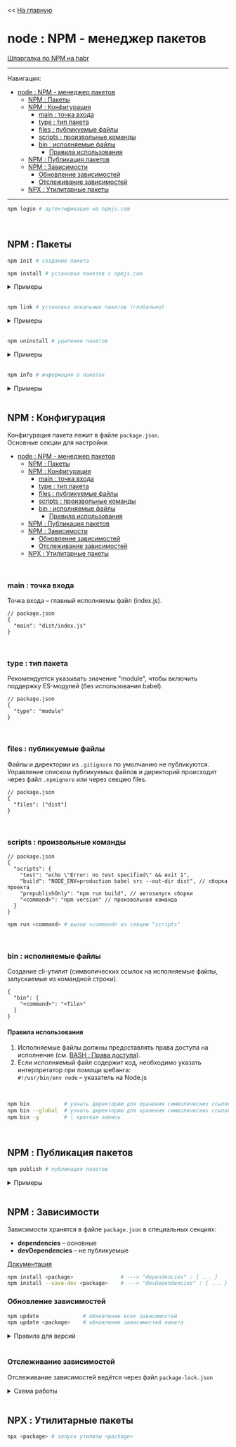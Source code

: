 << [На главную](../README.md)

# node : NPM - менеджер пакетов

[Шпаргалка по NPM на habr](https://habr.com/ru/post/133363/)

---

Навигация:
- [node : NPM - менеджер пакетов](#node--npm---менеджер-пакетов)
  - [NPM : Пакеты](#npm--пакеты)
  - [NPM : Конфигурация](#npm--конфигурация)
    - [main : точка входа](#main--точка-входа)
    - [type : тип пакета](#type--тип-пакета)
    - [files : публикуемые файлы](#files--публикуемые-файлы)
    - [scripts : произвольные команды](#scripts--произвольные-команды)
    - [bin : исполняемые файлы](#bin--исполняемые-файлы)
      - [Правила использования](#правила-использования)
  - [NPM : Публикация пакетов](#npm--публикация-пакетов)
  - [NPM : Зависимости](#npm--зависимости)
    - [Обновление зависимостей](#обновление-зависимостей)
    - [Отслеживание зависимостей](#отслеживание-зависимостей)
  - [NPX : Утилитарные пакеты](#npx--утилитарные-пакеты)

---

<a id="login"></a>

```bash
npm login # аутентификация на npmjs.com
```

<br>

## NPM : Пакеты

<a id="init"></a>

```bash
npm init # создание пакета
```

<a id="install"></a>

```bash
npm install # установка пакетов с npmjs.com
```

<details>
<summary>Примеры</summary>

```bash
npm install                             # установка пакетов из package.json
npm install <package>                   # установка пакета в текущей директории
npm install -g <package>                # установка пакета глобально
npm install <package_1> <package_2>     # установка нескольких пакетов
```

</details><br>

<a id="link"></a>

```bash
npm link # установка локальных пакетов (глобально)
```

<details>
<summary>Примеры</summary>

```bash
npm link # установка пакета из текущей директории (глобально)
```

</details><br>

<a id="uninstall"></a>

```bash
npm uninstall # удаление пакетов
```

<details>
<summary>Примеры</summary>

```bash
npm uninstall <package>                 # удаление пакета в текущей директории
npm uninstall -g <package>              # удаление пакета глобально
npm uninstall <package_1> <package_2>   # удаление нескольких пакетов
```

</details><br>

<a id="info"></a>

```bash
npm info # информация о пакетах
```

<details>
<summary>Примеры</summary>

```bash
npm info <package> # найти информацию по <package> на npmjs.com
```

</details><br>

## NPM : Конфигурация

Конфигурация пакета лежит в файле `package.json`.<br>
Основные секции для настройки:

- [node : NPM - менеджер пакетов](#node--npm---менеджер-пакетов)
  - [NPM : Пакеты](#npm--пакеты)
  - [NPM : Конфигурация](#npm--конфигурация)
    - [main : точка входа](#main--точка-входа)
    - [type : тип пакета](#type--тип-пакета)
    - [files : публикуемые файлы](#files--публикуемые-файлы)
    - [scripts : произвольные команды](#scripts--произвольные-команды)
    - [bin : исполняемые файлы](#bin--исполняемые-файлы)
      - [Правила использования](#правила-использования)
  - [NPM : Публикация пакетов](#npm--публикация-пакетов)
  - [NPM : Зависимости](#npm--зависимости)
    - [Обновление зависимостей](#обновление-зависимостей)
    - [Отслеживание зависимостей](#отслеживание-зависимостей)
  - [NPX : Утилитарные пакеты](#npx--утилитарные-пакеты)

<br>

### main : точка входа

Точка входа – главный исполняемы файл (index.js).

```jsonc
// package.json
{
  "main": "dist/index.js"
}
```

<br>

### type : тип пакета

Рекомендуется указывать значение "module", чтобы включить поддержку ES-модулей (без использования babel).

```jsonc
// package.json
{
  "type": "module"
}
```

<br>

### files : публикуемые файлы

Файлы и директории из `.gitignore` по умолчанию не публикуются.<br>
Управление списком публикуемых файлов и директорий происходит через файл `.npmignore` или через секцию files.

```jsonc
// package.json
{
  "files": ["dist"]
}
```

<br>

### scripts : произвольные команды

```jsonc
// package.json
{
  "scripts": {
    "test": "echo \"Error: no test specified\" && exit 1",
    "build": "NODE_ENV=production babel src --out-dir dist", // сборка проекта
    "prepublishOnly": "npm run build", // автозапуск сборки
    "<command>": "npm version" // произвольная команда
  }
}
```

```bash
npm run <command> # вызов <command> из секции "scripts"
```

<br>

### bin : исполняемые файлы

Создание cli-утилит (символических ссылок на исполняемые файлы, запускаемые из командной строки).

```jsonc
{
  "bin": {
    "<command>": "<file>"
  }
}
```

#### Правила использования

1. Исполняемые файлы должны предоставлять права доступа на исполнение (см. [BASH : Права доступа](./bash.md#bash--права-доступа)).
2. Если исполняемый файл содержит код, необходимо указать интерпретатор при помощи шебанга:<br>
   `#!/usr/bin/env node` – указатель на Node.js

<br>

```bash
npm bin           # узнать директорию для хранения символических ссылок (локальных)
npm bin --global  # узнать директорию для хранения символических ссылок (глобальных)
npm bin -g        # | краткая запись
```

<br>

## NPM : Публикация пакетов

<a id="publish"></a>

```bash
npm publish # публикация пакетов
```

<details>
<summary>Примеры</summary>

```bash
npm publish             # публикация пакета на npmjs.com
npm publish --dry-run   # публикация пакета локально
```

</details><br>

## NPM : Зависимости

Зависимости хранятся в файле `package.json` в специальных секциях:

- **dependencies** – основные
- **devDependencies** – не публикуемые

[Документация](https://docs.npmjs.com/files/package.json#dependencies)

```bash
npm install <package>               # ---> "dependencies" : { ... }
npm install --save-dev <package>    # ---> "devDependencies" : { ... }
```

### Обновление зависимостей

<a id="update"></a>

```bash
npm update              # обновление всех зависимостей
npm update <package>    # обновление зависимостей пакета
```

<details>
<summary>Правила для версий</summary>

- `*` – любая версия
- `1.2.3` - точная версия
- `>1.2.3` - больше
- `>=1.2.3` - больше либо равна
- `<1.2.3` - меньше
- `<=1.2.3` - меньше либо равна
- `^1.2.3` - больше либо равна (кроме мажора),<br>
  т.е. >= 1.2.3 и < 2.0.0
- `~1.2.3` – больше либо равна (кроме мажора и минора),<br>
  т.е. >= 1.2.3 и < 1.3.0
- `1.2.x` – вместо х любая цифра

</details><br>

### Отслеживание зависимостей

Отслеживание зависимостей ведётся через файл `package-lock.json`

<details>
<summary>Схема работы</summary>

![отслеживание зависимостей](https://github.com/cgehuzi/notes/raw/master/images/npm-package-lock.jpg)

</details><br>

## NPX : Утилитарные пакеты

<a id="npx"></a>

```bash
npx <package> # запуск утилиты <package>
```
